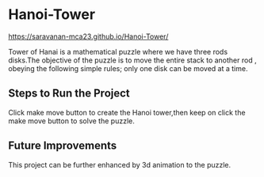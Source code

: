 # Hanoi-Tower
https://saravanan-mca23.github.io/Hanoi-Tower/

Tower of Hanai is a mathematical puzzle where we have three rods disks.The objective of the puzzle is to move the entire stack to another rod , obeying the following simple rules; only one disk can be moved at a time.
## Steps to Run the Project
Click make move button to create the Hanoi tower,then keep on click the make move button to solve the puzzle.
## Future Improvements
This project can be further enhanced by 3d animation to the puzzle.

